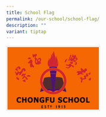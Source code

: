```yaml
---
title: School Flag
permalink: /our-school/school-flag/
description: ""
variant: tiptap
---
```

<div class="isomer-image-wrapper">
<img style="width:50%" height="auto" width="100%" src="/images/pic_schoolflag.jpeg">
</div>
<p></p>